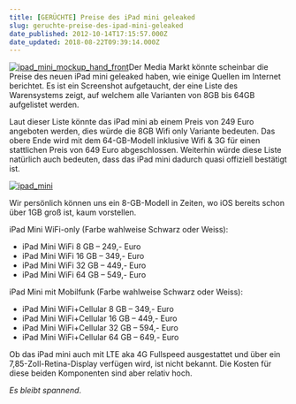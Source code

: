 ```yaml
---
title: [GERÜCHTE] Preise des iPad mini geleaked
slug: geruchte-preise-des-ipad-mini-geleaked
date_published: 2012-10-14T17:15:57.000Z
date_updated: 2018-08-22T09:39:14.000Z
---
```


[![ipad_mini_mockup_hand_front](//picdump.thafaker.de/2012/09/ipad_mini_mockup_hand_front-100x100.jpg)](http://picdump.thafaker.de/2012/09/ipad_mini_mockup_hand_front.jpg)Der Media Markt könnte scheinbar die Preise des neuen iPad mini geleaked haben, wie einige Quellen im Internet berichtet. Es ist ein Screenshot aufgetaucht, der eine Liste des Warensystems zeigt, auf welchem alle Varianten von 8GB bis 64GB aufgelistet werden. 

Laut dieser Liste könnte das iPad mini ab einem Preis von 249 Euro angeboten werden, dies würde die 8GB Wifi only Variante bedeuten. Das obere Ende wird mit dem 64-GB-Modell inklusive Wifi & 3G für einen stattlichen Preis von 649 Euro abgeschlossen. Weiterhin würde diese Liste natürlich auch bedeuten, dass das iPad mini dadurch quasi offiziell bestätigt ist.

[![ipad_mini](//picdump.thafaker.de/2012/10/ipad_mini-580x359.png)](http://picdump.thafaker.de/2012/10/ipad_mini.png)

Wir persönlich können uns ein 8-GB-Modell in Zeiten, wo iOS bereits schon über 1GB groß ist, kaum vorstellen.

iPad Mini WiFi-only (Farbe wahlweise Schwarz oder Weiss):

- iPad Mini WiFi 8 GB – 249,- Euro
- iPad Mini WiFi 16 GB – 349,- Euro
- iPad Mini WiFi 32 GB – 449,- Euro
- iPad Mini WiFi 64 GB – 549,- Euro

iPad Mini mit Mobilfunk (Farbe wahlweise Schwarz oder Weiss):

- iPad Mini WiFi+Cellular 8 GB – 349,- Euro
- iPad Mini WiFi+Cellular 16 GB – 449,- Euro
- iPad Mini WiFi+Cellular 32 GB – 594,- Euro
- iPad Mini WiFi+Cellular 64 GB – 649,- Euro

Ob das iPad mini auch mit LTE aka 4G Fullspeed ausgestattet und über ein 7,85-Zoll-Retina-Display verfügen wird, ist nicht bekannt. Die Kosten für diese beiden Komponenten sind aber relativ hoch.

*Es bleibt spannend*.
